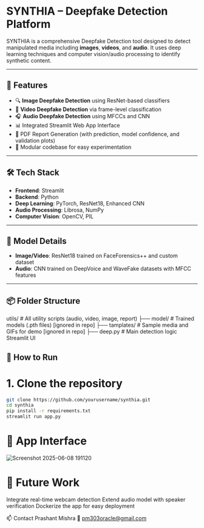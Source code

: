 ﻿# SYNTHIA – Deepfake Detection Platform

SYNTHIA is a comprehensive Deepfake Detection tool designed to detect manipulated media including **images**, **videos**, and **audio**. It uses deep learning techniques and computer vision/audio processing to identify synthetic content.

---

## 🚀 Features

- 🔍 **Image Deepfake Detection** using ResNet-based classifiers
- 🎥 **Video Deepfake Detection** via frame-level classification
- 🎧 **Audio Deepfake Detection** using MFCCs and CNN
- 📊 Integrated Streamlit Web App Interface
- 📁 PDF Report Generation (with prediction, model confidence, and validation plots)
- 🧪 Modular codebase for easy experimentation

---

## 🛠️ Tech Stack
- **Frontend**: Streamlit
- **Backend**: Python
- **Deep Learning**: PyTorch, ResNet18, Enhanced CNN
- **Audio Processing**: Librosa, NumPy
- **Computer Vision**: OpenCV, PIL

---

## 🧬 Model Details
- **Image/Video**: ResNet18 trained on FaceForensics++ and custom dataset
- **Audio**: CNN trained on DeepVoice and WaveFake datasets with MFCC features

---

## 📦 Folder Structure
utils/ # All utility scripts (audio, video, image, report)
├── model/ # Trained models (.pth files) [ignored in repo]
├── tamplates/ # Sample media and GIFs for demo [ignored in repo]
├── deep.py # Main detection logic  Streamlit UI

## 🧪 How to Run
# 1. Clone the repository
```bash
git clone https://github.com/yourusername/synthia.git
cd synthia
pip install -r requirements.txt
streamlit run app.py
```
# 📸 App Interface
![Screenshot 2025-06-08 191120](https://github.com/user-attachments/assets/ac067406-8300-484c-b805-dd691ea8c201)
# 🧠 Future Work
Integrate real-time webcam detection
Extend audio model with speaker verification
Dockerize the app for easy deployment

📫 Contact
Prashant Mishra
📧 pm303oracle@gmail.com

